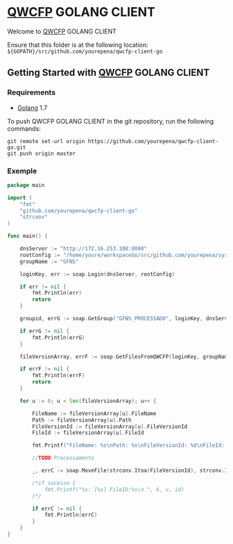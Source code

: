 # [QWCFP](https://qwcfp.pix.com.br) GOLANG CLIENT 

Welcome to [QWCFP](https://qwcfp.pix.com.br) GOLANG CLIENT 


Ensure that this folder is at the following location:
`${GOPATH}/src/github.com/yourepena/qwcfp-client-go`


## Getting Started with [QWCFP](https://qwcfp.pix.com.br) GOLANG CLIENT 

### Requirements

* [Golang](https://golang.org/dl/) 1.7


To push QWCFP GOLANG CLIENT  in the git repository, run the following commands:
```
git remote set-url origin https://github.com/yourepena/qwcfp-client-go.git
git push origin master
```

### Exemple
```go
package main

import (
	"fmt"
	"github.com/yourepena/qwcfp-client-go"
	"strconv"
)

func main() {

	dnsServer := "http://172.16.253.108:8080"
	rootConfig := "/home/youre/workspaceGo/src/github.com/yourepena/sysoutjobbeat/soap/"
	groupName := "GFNS"

	loginKey, err := soap.Login(dnsServer, rootConfig)

	if err != nil {
		fmt.Println(err)
		return
	}

	groupid, errG := soap.GetGroup("GFNS_PROCESSADO", loginKey, dnsServer, rootConfig)

	if errG != nil {
		fmt.Println(errG)
	}

	fileVersionArray, errF := soap.GetFilesFromQWCFP(loginKey, groupName, dnsServer, rootConfig)

	if errF != nil {
		fmt.Println(errF)
		return
	}

	for u := 0; u < len(fileVersionArray); u++ {

		FileName := fileVersionArray[u].FileName
		Path := fileVersionArray[u].Path
		FileVersionId := fileVersionArray[u].FileVersionId
		FileId := fileVersionArray[u].FileId

		fmt.Printf("FileName: %s\nPath: %s\nFileVersionId: %d\nFileId: %d\n\n\n", FileName, Path, FileVersionId, FileId)

		//TODO Processamento

		_, errC := soap.MoveFile(strconv.Itoa(FileVersionId), strconv.Itoa(groupid), loginKey, dnsServer, rootConfig)

		/*if sucesso {
			fmt.Printf("%s: [%s] FileID:%s\n ", k, v, id)
		}*/

		if errC != nil {
			fmt.Println(errC)
		}
	}
}
```
